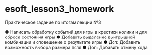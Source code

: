 # esoft_lesson3_homework

Практическое задание по итогам лекции №3

● Написать обработку событий для игры в крестики нолики и для сброса
состояния игры
● Добавить выделение выигрышной комбинации и оповещение о
результате игры
● Доп: Добавить возможность выбора размера поля
● Доп: Добавить отмену хода
